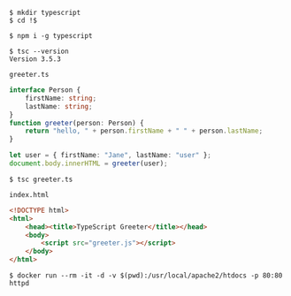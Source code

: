 
```console
$ mkdir typescript
$ cd !$
```

```console
$ npm i -g typescript
```
```console
$ tsc --version
Version 3.5.3
```

`greeter.ts`
```typescript
interface Person {
    firstName: string;
    lastName: string;
}
function greeter(person: Person) {
    return "hello, " + person.firstName + " " + person.lastName;
}

let user = { firstName: "Jane", lastName: "user" };
document.body.innerHTML = greeter(user);
```

```console
$ tsc greeter.ts
```

`index.html`
```html
<!DOCTYPE html>
<html>
    <head><title>TypeScript Greeter</title></head>
    <body>
        <script src="greeter.js"></script>
    </body>
</html>
```

```console
$ docker run --rm -it -d -v $(pwd):/usr/local/apache2/htdocs -p 80:80 httpd
```

